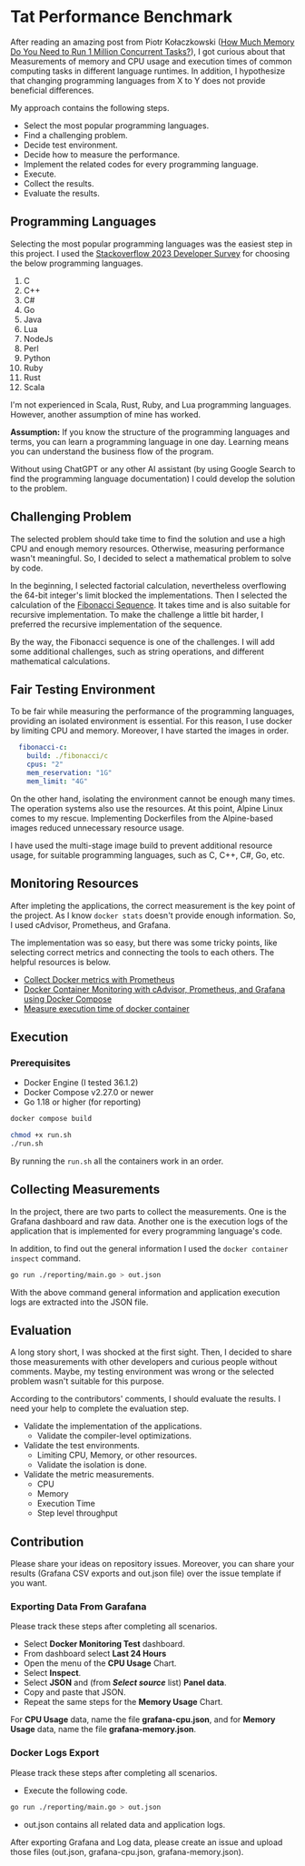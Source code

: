 # Tat Performance Benchmark

After reading an amazing post from Piotr Kołaczkowski ([How Much Memory Do You Need to Run 1 Million Concurrent Tasks?](https://pkolaczk.github.io/memory-consumption-of-async/)), I got curious about that Measurements of memory and CPU usage and execution times of common computing tasks in different language runtimes. In addition, I hypothesize that changing programming languages from X to Y does not provide beneficial differences.

My approach contains the following steps.

- Select the most popular programming languages.
- Find a challenging problem.
- Decide test environment.
- Decide how to measure the performance.
- Implement the related codes for every programming language.
- Execute.
- Collect the results.
- Evaluate the results.

## Programming Languages

Selecting the most popular programming languages was the easiest step in this project. I used the [Stackoverflow 2023 Developer Survey](https://survey.stackoverflow.co/2023/#most-popular-technologies-language) for choosing the below programming languages.

1. C
2. C++
3. C#
4. Go
5. Java
6. Lua
7. NodeJs
8. Perl
9. Python
10. Ruby
11. Rust
12. Scala

I'm not experienced in Scala, Rust, Ruby, and Lua programming languages. However, another assumption of mine has worked.

**Assumption:** If you know the structure of the programming languages and terms, you can learn a programming language in one day. Learning means you can understand the business flow of the program.

Without using ChatGPT or any other AI assistant (by using Google Search to find the programming language documentation) I could develop the solution to the problem.

## Challenging Problem

The selected problem should take time to find the solution and use a high CPU and enough memory resources. Otherwise, measuring performance wasn't meaningful. So, I decided to select a mathematical problem to solve by code.

In the beginning, I selected factorial calculation, nevertheless overflowing the 64-bit integer's limit blocked the implementations. Then I selected the calculation of the [Fibonacci Sequence](https://en.wikipedia.org/wiki/Fibonacci_sequence). It takes time and is also suitable for recursive implementation. To make the challenge a little bit harder, I preferred the recursive implementation of the sequence.

By the way, the Fibonacci sequence is one of the challenges. I will add some additional challenges, such as string operations, and different mathematical calculations.

## Fair Testing Environment

To be fair while measuring the performance of the programming languages, providing an isolated environment is essential. For this reason, I use docker by limiting CPU and memory. Moreover, I have started the images in order.

```yml
  fibonacci-c:
    build: ./fibonacci/c
    cpus: "2"
    mem_reservation: "1G"
    mem_limit: "4G"
```

On the other hand, isolating the environment cannot be enough many times. The operation systems also use the resources. At this point, Alpine Linux comes to my rescue. Implementing Dockerfiles from the Alpine-based images reduced unnecessary resource usage.

I have used the multi-stage image build to prevent additional resource usage, for suitable programming languages, such as C, C++, C#, Go, etc.

## Monitoring Resources

After impleting the applications, the correct measurement is the key point of the project. As I know `docker stats` doesn't provide enough information. So, I used cAdvisor, Prometheus, and Grafana.

The implementation was so easy, but there was some tricky points, like selecting correct metrics and connecting the tools to each others. The helpful resources is below.

- [Collect Docker metrics with Prometheus](https://docs.docker.com/config/daemon/prometheus/)
- [Docker Container Monitoring with cAdvisor, Prometheus, and Grafana using Docker Compose](https://medium.com/@sohammohite/docker-container-monitoring-with-cadvisor-prometheus-and-grafana-using-docker-compose-b47ec78efbc)
- [Measure execution time of docker container](https://stackoverflow.com/questions/51650405/measure-execution-time-of-docker-container)

## Execution

### Prerequisites

- Docker Engine (I tested 36.1.2)
- Docker Compose v2.27.0 or newer
- Go 1.18 or higher (for reporting)

```bash
docker compose build
```

```bash
chmod +x run.sh
./run.sh
```

By running the `run.sh` all the containers work in an order.

## Collecting Measurements

In the project, there are two parts to collect the measurements. One is the Grafana dashboard and raw data. Another one is the execution logs of the application that is implemented for every programming language's code.

In addition, to find out the general information I used the `docker container inspect` command.

```bash
go run ./reporting/main.go > out.json
```

With the above command general information and application execution logs are extracted into the JSON file.

## Evaluation

A long story short, I was shocked at the first sight. Then, I decided to share those measurements with other developers and curious people without comments. Maybe, my testing environment was wrong or the selected problem wasn't suitable for this purpose.

According to the contributors' comments, I should evaluate the results. I need your help to complete the evaluation step.

- Validate the implementation of the applications.
  - Validate the compiler-level optimizations.
- Validate the test environments.
  - Limiting CPU, Memory, or other resources.
  - Validate the isolation is done.
- Validate the metric measurements.
  - CPU
  - Memory
  - Execution Time
  - Step level throughput

## Contribution

Please share your ideas on repository issues. Moreover, you can share your results (Grafana CSV exports and out.json file) over the issue template if you want.

### Exporting Data From Garafana

Please track these steps after completing all scenarios.

- Select **Docker Monitoring Test** dashboard.
- From dashboard select **Last 24 Hours**
- Open the menu of the **CPU Usage** Chart.
- Select **Inspect**.
- Select **JSON** and (from ***Select source*** list) **Panel data**.
- Copy and paste that JSON.
- Repeat the same steps for the **Memory Usage** Chart.

For **CPU Usage** data, name the file **grafana-cpu.json**, and for **Memory Usage** data, name the file **grafana-memory.json**.

### Docker Logs Export

Please track these steps after completing all scenarios.

- Execute the following code.

```bash
go run ./reporting/main.go > out.json
```

- out.json contains all related data and application logs.

After exporting Grafana and Log data, please create an issue and upload those files (out.json, grafana-cpu.json, grafana-memory.json).
